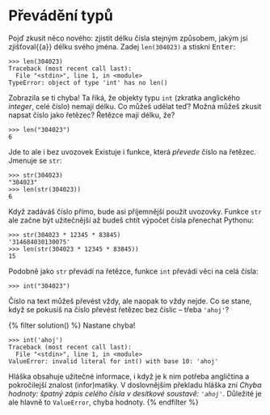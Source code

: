 # Převádění typů

Pojď zkusit něco nového: zjistit délku čísla stejným způsobem,
jakým jsi zjišťoval{{a}} délku svého jména.
Zadej `len(304023)` a stiskni <kbd>Enter</kbd>:

``` pycon
>>> len(304023)
Traceback (most recent call last):
  File "<stdin>", line 1, in <module>
TypeError: object of type 'int' has no len()
```

Zobrazila se ti chyba!
Ta říká, že objekty typu `int` (zkratka anglického *integer*, celé číslo)
nemají délku.
Co můžeš udělat teď?
Možná můžeš zkusit napsat číslo jako řetězec?
Řetězce mají délku, že?

```pycon
>>> len("304023")
6
```

Jde to ale i bez uvozovek
Existuje i funkce, která *převede* číslo na řetězec.
Jmenuje se `str`:

```pycon
>>> str(304023)
"304023"
>>> len(str(304023))
6
```

Když zadáváš číslo přímo, bude asi příjemnější použít uvozovky.
Funkce `str` ale začne být užitečnější až budeš chtít výpočet
čísla přenechat Pythonu:

```pycon
>>> str(304023 * 12345 * 83845)
'314684030130075'
>>> len(str(304023 * 12345 * 83845))
15
```

Podobně jako `str` převádí na řetězce, funkce `int` převádí věci na celá čísla:

```pycon
>>> int("304023")
```

Číslo na text můžeš převést vždy, ale naopak to vždy nejde.
Co se stane, když se pokusíš na číslo převést řetězec bez
číslic – třeba `'ahoj'`?

{% filter solution() %}
Nastane chyba!

``` pycon
>>> int('ahoj')
Traceback (most recent call last):
  File "<stdin>", line 1, in <module>
ValueError: invalid literal for int() with base 10: 'ahoj'
```

Hláška obsahuje užitečné informace, i když je k nim potřeba angličtina
a pokročilejší znalost (infor)matiky.
V doslovnějším překladu hláška zní *Chyba hodnoty: špatný zápis celého čísla
v desítkové soustavě: `'ahoj'`*.
Důležité je ale hlavně to `ValueError`, chyba hodnoty.
{% endfilter %}

